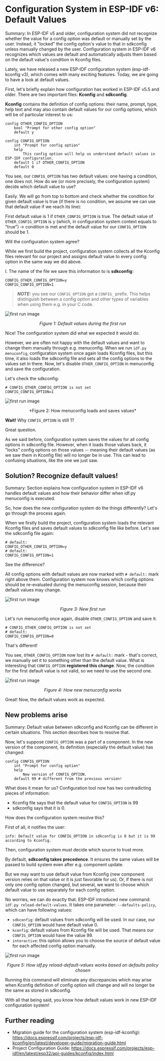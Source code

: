 # Configuration System in ESP-IDF v6: Default Values

Summary: In ESP-IDF v5 and older, configuration system did not recognize whether the value for a config option was default or manually set by the user. Instead, it "locked" the config option's value to that in sdkconfig unless manually changed by the user.
Configuration system in ESP-IDF v6 recognizes which values are default and automatically adjusts them based on the default value's condition in Kconfig files. 

Lately, we have released a new ESP-IDF configuration system (esp-idf-kconfig v3), which comes with many exciting features. Today, we are going to have a look at default values.

First, let's briefly explain how configuration has worked in ESP-IDF v5.5 and older. There are two important files: **Kconfig** and **sdkconfig**. 

**Kconfig** contains the definition of config options: their name, prompt, type, help text and may also contain default values for our config options, which will be of particular interest to us:

```
config OTHER_CONFIG_OPTION
    bool "Prompt for other config option"
    default y

config CONFIG_OPTION
    int "Prompt for config option"
    help
        This config option will help us understand default values in ESP-IDF configuration.
    default 1 if OTHER_CONFIG_OPTION
    default 0    
```

You see, our `CONFIG_OPTION` has two default values: one having a condition, one does not. How do we (or more precisely, the configuration system) decide which default value to use? 

Easily. We will go from top to bottom and check whether the condition for given default value is true (if there is no condition, we assume we can use that default value if we reach its line): 

First default value is 1 if `OTHER_CONFIG_OPTION` is true. The default value of `OTHER_CONFIG_OPTION` is y (which, in configuration system context equals to "true") -> condition is met and the default value for our `CONFIG_OPTION` should be 1.

Will the configuration system agree? 

While we first build the project, configuration system collects all the Kconfig files relevant for our project and assigns default value to every config option in the same way we did above.

I.  The name of the file we save this information to is **sdkconfig**:

```
CONFIG_OTHER_CONFIG_OPTION=y
CONFIG_CONFIG_OPTION=1
```

> **_NOTE:_** you see our `CONFIG_OPTION` got a `CONFIG_` prefix. This helps distinguish between a config option and other types of variables when using them e.g. in your C code. 

![first run image](./first_run.png)
<div align="center">

  *Figure 1: Default values during the first run*

</div>

Nice! The configuration system did what we expected it would do. 

However, we are often not happy with the default values and want to change them manually through e.g. menuconfig.
When we run `idf.py menuconfig`, configuration system once again loads Kconfig files, but this time, it also loads the sdkconfig file and sets all the config options to the values set in there.
Now, let's disable `OTHER_CONFIG_OPTION` in menuconfig and save the configuration.

Let's check the sdkconfig:

```
# CONFIG_OTHER_CONFIG_OPTION is not set
CONFIG_CONFIG_OPTION=1
```

![first run image](./menuconfig.png)
<div align="center">   
  *Figure 2: How menuconfig loads and saves values*
</div>


**Wait!** Why `CONFIG_OPTION` is still 1?

Great question. 

As we said before, configuration system saves the values for all config options in sdkconfig file.
However, when it loads those values back, it "locks" config options on those values -- meaning their default values (as we saw them in Kconfig file) will no longer be in use. This can lead to confusing situations, like the one we just saw.

## Solution? Recognize default values!

Summary: Section explains how configuration system in ESP-IDF v6 handles default values and how their behavior differ when idf.py menuconfig is executed. 

So, how does the new configuration system do the things differently? Let's go through the process again.

When we firstly build the project, configuration system loads the relevant Kconfig files and saves default values to sdkconfig file like before. Let's see the sdkconfig file again:

```
# default:
CONFIG_OTHER_CONFIG_OPTION=y
# default:
CONFIG_CONFIG_OPTION=1
```

See the difference? 

All config options with default values are now marked with `# default:` mark right above them. Configuration system now knows which config options should be re-evaluated during the menuconfig session, because their default values may change. 

![first run image](./new_first_run.png)
<div align="center">

  *Figure 3: New first run*

</div>

Let's run menuconfig once again, disable `OTHER_CONFIG_OPTION` and save it:

```
# CONFIG_OTHER_CONFIG_OPTION is not set
# default:
CONFIG_CONFIG_OPTION=0
```

That's different!

You see, `OTHER_CONFIG_OPTION` now lost its `# default:` mark - that's correct, we manually set it to something other than the default value.
What is interesting that `CONFIG_OPTION` **registered this change**. Now, the condition for the first default value is not valid, so we need to use the second one. 

![first run image](./new_menuconfig.png)
<div align="center">

  *Figure 4: How new menuconfig works*

</div>

Great! Now, the default values work as expected. 

## New problems arise

Summary: Default value between sdkconfig and Kconfig can be different in certain situations. This section describes how to resolve that. 

Now, let's suppose `CONFIG_OPTION` was a part of a component. In the new version of the component, its definition (especially the default value) has changed:

```
config CONFIG_OPTION
    int "Prompt for config option"
    help
        New version of CONFIG_OPTION.
    default 99 # different from the previous version!
```

What does it mean for us? Configuration tool now has two contradicting pieces of information: 

* Kconfig file says that the default value for `CONFIG_OPTION` is 99
* sdkconfig says that it is 0.

How does the configuration system resolve this? 

First of all, it notifies the user: 

```
info: Default value for CONFIG_OPTION in sdkconfig is 0 but it is 99 according to Kconfig.
```

Then, configuration system must decide which source to trust more. 

By default, **sdkconfig takes precedence**. It ensures the same values will be passed to build system even after e.g. component update. 

But we may want to use default value from Kconfig (new component version relies on that value or it is just favorable for us).
Or, if there is not only one config option changed, but several, we want to choose which default value to use separately for each config option. 

No worries, we can do exactly that. ESP-IDF introduced new command: `idf.py reload-default-values`. It takes one parameter: `--defaults-policy`, which can have following values: 

* `sdkconfig`: default values from sdkconfig will be used. In our case, our `CONFIG_OPTION` would have default value 0.
* `kconfig`: default values from Kconfig file will be used. That means our `CONFIG_OPTION` would have the value 99.
* `interactive`: this option allows you to choose the source of default value for each affected config option manually. 

![first run image](./reload-default-values.png)
<div align="center">

  *Figure 5: How idf.py reload-default-values works based on defaults policy chosen*

</div>

Running this command will eliminate any discrepancies which may arise when Kconfig definition of config option will change and will no longer be the same as stored in sdkconfig.  

With all that being said, you know how default values work in new ESP-IDF configuration system!

## Further reading

* Migration guide for the configuration system (esp-idf-kconfig): https://docs.espressif.com/projects/esp-idf-kconfig/en/latest/developer-guide/migration-guide.html
* Project Configuration Guide: https://docs.espressif.com/projects/esp-idf/en/latest/esp32/api-guides/kconfig/index.html

